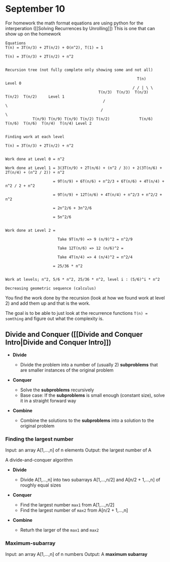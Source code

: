 # September 10
For homework the math format equations are using python for the interperation
([[Solving Recurrences by Unrolling]])
This is one that can show up on the homework

```
Equations
T(n) = 3T(n/3) + 2T(n/2) + O(n^2), T(1) = 1

T(n) = 3T(n/3) + 2T(n/2) + n^2


Recursion tree (not fully complete only showing some and not all)

                                                          T(n)      Level 0
                                                        / / | \ \
                                         T(n/3)  T(n/3)  T(n/3)  T(n/2)  T(n/2)     Level 1
                                           /                                \
                                          /                                  \
            T(n/9) T(n/9) T(n/9) T(n/2) T(n/2)             T(n/6)  T(n/6)  T(n/6)  T(n/4)  T(n/4) Level 2


Finding work at each level

T(n) = 3T(n/3) + 2T(n/2) + n^2


Work done at Level 0 = n^2

Work done at Level 1 = 3(3T(n/9) + 2T(n/6) + (n^2 / 3)) + 2(3T(n/6) + 2T(n/4) + (n^2 / 2)) + n^2
                     
                     = 9T(n/9) + 6T(n/6) + n^2/3 + 6T(n/6) + 4T(n/4) + n^2 / 2 + n^2
                     
                     = 9T(n/9) + 12T(n/6) + 4T(n/4) + n^2/3 + n^2/2 + n^2
                     
                     = 2n^2/6 + 3n^2/6
                     
                     = 5n^2/6


Work done at Level 2 = 
                     
                       Take 9T(n/9) => 9 (n/9)^2 = n^2/9
                       
                       Take 12T(n/6) => 12 (n/6)^2 =
                       
                       Take 4T(n/4) => 4 (n/4)^2 = n^2/4
                     
                     = 25/36 * n^2 


Work at levels; n^2, 5/6 * n^2, 25/36 * n^2, level i : (5/6)^i * n^2

Decreasing geometric sequence (calculus)
```

You find the work done by the recursion (look at how we found work at level 2) and add them up and that is the work.

The goal is to be able to just look at the recurrence functions `T(n) = somthing` and figure out what the complexity is.


## Divide and Conquer ([[Divide and Conquer Intro|Divide and Conquer Intro]])
*   **Divide**
    *   Divide the problem into a number of (usually 2) **subproblems** that are smaller instances of the original problem

*   **Conquer**
    *   Solve the **subproblems** recursively
    *   Base case: If the **subproblems** is small enough (constant size), solve it in a straight forward way

*   **Combine**
    *   Combine the solutions to the **subproblems** into a solution to the original problem



### Finding the largest number
Input: an array A[1,...,n] of n elements
Output: the largest number of A

A divide-and-conquer algorithm
*   **Divide**
    *   Divide A[1,...,n] into two subarrays A[1,...,n/2] and A[n/2 + 1,...,n] of roughly equal sizes

* **Conquer**
  * Find the largest number `max1` from A[1,...,n/2]
  * Find the largest number of `max2` from A[n/2 + 1,...,n]

* **Combine**
  * Returh the larger of the `max1` and `max2`


### Maximum-subarray
Input: an array A[1,...,n] of n numbers
Output: A **maximum subarray**
